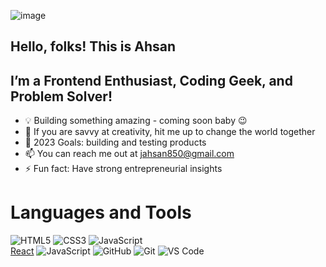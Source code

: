 ![image](https://github.com/user-attachments/assets/8651c277-4b90-4ee9-986b-c019f427551b)


## Hello, folks! This is Ahsan
 
## I’m a Frontend Enthusiast, Coding Geek, and Problem Solver!

 - 💡 Building something amazing - coming soon baby 😉
 - 👯 If you are savvy at creativity, hit me up to change the world together
 - 🥅 2023 Goals: building and testing products
 - 📫 You can reach me out at jahsan850@gmail.com
 - ⚡ Fun fact: Have strong entrepreneurial insights

# Languages and Tools

![HTML5](https://img.icons8.com/color/48/000000/html-5.png)  ![CSS3](https://img.icons8.com/color/48/000000/css3.png) ![JavaScript](https://img.icons8.com/color/48/000000/javascript--v1.png)  
[React](https://img.icons8.com/plasticine/100/000000/react.png) ![JavaScript](https://img.icons8.com/color/48/000000/javascript--v1.png) ![GitHub](https://img.icons8.com/ios-glyphs/48/000000/github.png) ![Git](https://img.icons8.com/color/48/000000/git.png) ![VS Code](https://img.icons8.com/color/48/000000/visual-studio-code-2019.png)


